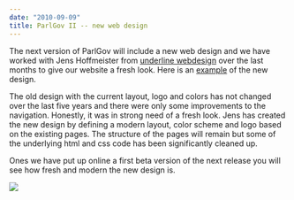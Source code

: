 ```yaml
---
date: "2010-09-09"
title: ParlGov II -- new web design
---
```


The next version of ParlGov will include a new web design and we have worked with Jens Hoffmeister from [underline webdesign](http://webdesign-underline.de/) over the last months to give our website a fresh look. Here is an [example](http://www.parlgov.org/misc/parlgov-new.html) of the new design.

The old design with the current layout, logo and colors has not changed over the last five years and there were only some improvements to the navigation. Honestly, it was in strong need of a fresh look. Jens has created the new design by defining a modern layout, color scheme and logo based on the existing pages. The structure of the pages will remain but some of the underlying html and css code has been significantly cleaned up.

Ones we have put up online a first beta version of the next release you will see how fresh and modern the new design is.

![](/images/parliament-germany.jpg)
